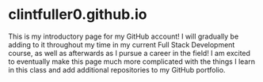 # clintfuller0.github.io
This is my introductory page for my GitHub account! 
I will gradually be adding to it throughout my time in my current Full Stack Development course, as well as afterwards as I pursue a career in the field!
I am excited to eventually make this page much more complicated with the things I learn in this class and add additional repositories to my GitHub portfolio.

